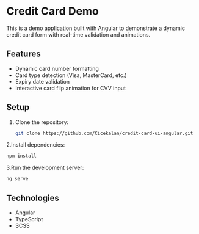 # Credit Card Demo

This is a demo application built with Angular to demonstrate a dynamic credit card form with real-time validation and animations.

## Features
- Dynamic card number formatting
- Card type detection (Visa, MasterCard, etc.)
- Expiry date validation
- Interactive card flip animation for CVV input

## Setup
1. Clone the repository:
   ```bash
   git clone https://github.com/Cicekalan/credit-card-ui-angular.git
2.Install dependencies:
   ```bash
   npm install
   ```
3.Run the development server:
   ```bash
   ng serve
  ````
## Technologies
- Angular
- TypeScript
- SCSS
